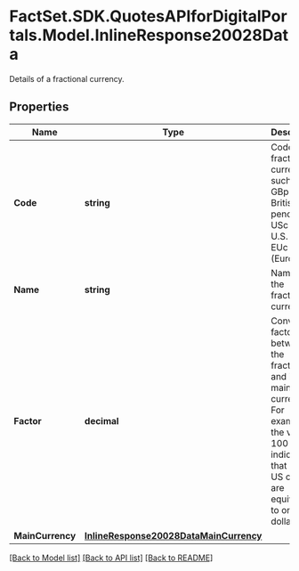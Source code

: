 # FactSet.SDK.QuotesAPIforDigitalPortals.Model.InlineResponse20028Data
Details of a fractional currency.

## Properties

Name | Type | Description | Notes
------------ | ------------- | ------------- | -------------
**Code** | **string** | Code of the fractional currency such as GBp (for British pence), USc (for U.S. cents), EUc for (Euro cent). | [optional] 
**Name** | **string** | Name of the fractional currency. | [optional] 
**Factor** | **decimal** | Conversion factor between the fractional and its main currency. For example, the value 100 indicates that 100 US cents are equivalent to one US dollar. | [optional] 
**MainCurrency** | [**InlineResponse20028DataMainCurrency**](InlineResponse20028DataMainCurrency.md) |  | [optional] 

[[Back to Model list]](../README.md#documentation-for-models) [[Back to API list]](../README.md#documentation-for-api-endpoints) [[Back to README]](../README.md)

